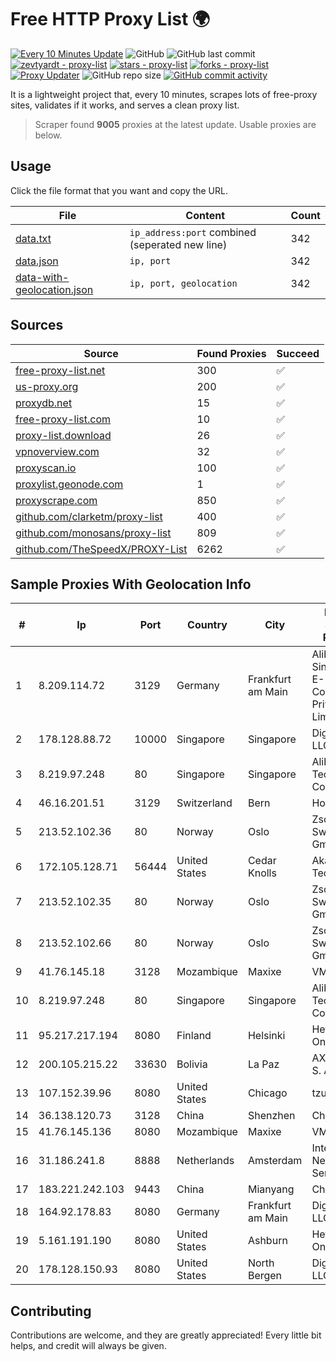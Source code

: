 
# Free HTTP Proxy List 🌍

[![Every 10 Minutes Update](https://github.com/mertguvencli/http-proxy-list/actions/workflows/main.yml/badge.svg?branch=main)](https://github.com/mertguvencli/http-proxy-list/actions/workflows/main.yml)
![GitHub](https://img.shields.io/github/license/mertguvencli/http-proxy-list)
![GitHub last commit](https://img.shields.io/github/last-commit/mertguvencli/http-proxy-list)
[![zevtyardt - proxy-list](https://img.shields.io/static/v1?label=zevtyardt&message=proxy-list&color=blue&logo=github)](https://github.com/zevtyardt/proxy-list "Go to GitHub repo")
[![stars - proxy-list](https://img.shields.io/github/stars/zevtyardt/proxy-list?style=social)](https://github.com/zevtyardt/proxy-list)
[![forks - proxy-list](https://img.shields.io/github/forks/zevtyardt/proxy-list?style=social)](https://github.com/zevtyardt/proxy-list)
[![Proxy Updater](https://github.com/zevtyardt/proxy-list/workflows/Proxy%20Updater/badge.svg)](https://github.com/zevtyardt/proxy-list/actions?query=workflow:"Proxy+Updater")
![GitHub repo size](https://img.shields.io/github/repo-size/zevtyardt/proxy-list)
[![GitHub commit activity](https://img.shields.io/github/commit-activity/m/zevtyardt/proxy-list?logo=commits)](https://github.com/zevtyardt/proxy-list/commits/main)

It is a lightweight project that, every 10 minutes, scrapes lots of free-proxy sites, validates if it works, and serves a clean proxy list.

> Scraper found **9005** proxies at the latest update. Usable proxies are below.

## Usage

Click the file format that you want and copy the URL.

|File|Content|Count|
|----|-------|-----|
|[data.txt](https://raw.githubusercontent.com/mertguvencli/http-proxy-list/main/proxy-list/data.txt)|`ip_address:port` combined (seperated new line)|342|
|[data.json](https://raw.githubusercontent.com/mertguvencli/http-proxy-list/main/proxy-list/data.json)|`ip, port`|342|
|[data-with-geolocation.json](https://raw.githubusercontent.com/mertguvencli/http-proxy-list/main/proxy-list/data-with-geolocation.json)|`ip, port, geolocation`|342|

## Sources

|Source|Found Proxies|Succeed|
|------|-------------|-------|
|[free-proxy-list.net](https://free-proxy-list.net)|300|✅|
|[us-proxy.org](https://www.us-proxy.org)|200|✅|
|[proxydb.net](http://proxydb.net)|15|✅|
|[free-proxy-list.com](https://free-proxy-list.com/?page=&port=&type%5B%5D=http&type%5B%5D=https&up_time=0&search=Search)|10|✅|
|[proxy-list.download](https://www.proxy-list.download/HTTP)|26|✅|
|[vpnoverview.com](https://vpnoverview.com/privacy/anonymous-browsing/free-proxy-servers)|32|✅|
|[proxyscan.io](https://www.proxyscan.io)|100|✅|
|[proxylist.geonode.com](https://proxylist.geonode.com/api/proxy-list?limit=300&page=1&sort_by=lastChecked&sort_type=desc&protocols=http,https)|1|✅|
|[proxyscrape.com](https://api.proxyscrape.com/v2/?request=displayproxies&protocol=http&timeout=10000&country=all&ssl=all&anonymity=all)|850|✅|
|[github.com/clarketm/proxy-list](https://raw.githubusercontent.com/clarketm/proxy-list/master/proxy-list-raw.txt)|400|✅|
|[github.com/monosans/proxy-list](https://raw.githubusercontent.com/monosans/proxy-list/main/proxies/http.txt)|809|✅|
|[github.com/TheSpeedX/PROXY-List](https://raw.githubusercontent.com/TheSpeedX/PROXY-List/master/http.txt)|6262|✅|


## Sample Proxies With Geolocation Info

|#|Ip|Port|Country|City|Internet Service Provider|
|-|--|----|-------|----|-------------------------|
|1|8.209.114.72|3129|Germany|Frankfurt am Main|Alibaba.com Singapore E-Commerce Private Limited|
|2|178.128.88.72|10000|Singapore|Singapore|DigitalOcean, LLC|
|3|8.219.97.248|80|Singapore|Singapore|Alibaba (US) Technology Co., Ltd.|
|4|46.16.201.51|3129|Switzerland|Bern|Hosteur SA|
|5|213.52.102.36|80|Norway|Oslo|Zscaler Switzerland GmbH|
|6|172.105.128.71|56444|United States|Cedar Knolls|Akamai Technologies|
|7|213.52.102.35|80|Norway|Oslo|Zscaler Switzerland GmbH|
|8|213.52.102.66|80|Norway|Oslo|Zscaler Switzerland GmbH|
|9|41.76.145.18|3128|Mozambique|Maxixe|VM  S.A|
|10|8.219.97.248|80|Singapore|Singapore|Alibaba (US) Technology Co., Ltd.|
|11|95.217.217.194|8080|Finland|Helsinki|Hetzner Online GmbH|
|12|200.105.215.22|33630|Bolivia|La Paz|AXS Bolivia S. A.|
|13|107.152.39.96|8080|United States|Chicago|tzulo, inc.|
|14|36.138.120.73|3128|China|Shenzhen|China Mobile|
|15|41.76.145.136|8080|Mozambique|Maxixe|VM  S.A|
|16|31.186.241.8|8888|Netherlands|Amsterdam|InterNAP Network Services|
|17|183.221.242.103|9443|China|Mianyang|China Mobile|
|18|164.92.178.83|8080|Germany|Frankfurt am Main|DigitalOcean, LLC|
|19|5.161.191.190|8080|United States|Ashburn|Hetzner Online GmbH|
|20|178.128.150.93|8080|United States|North Bergen|DigitalOcean, LLC|



## Contributing

Contributions are welcome, and they are greatly appreciated! Every
little bit helps, and credit will always be given.


